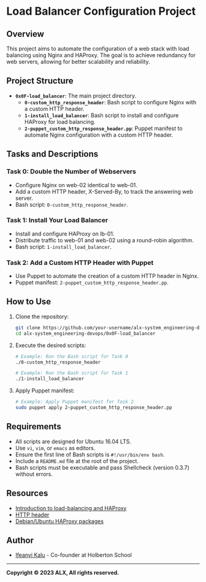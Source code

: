# Load Balancer Configuration Project

## Overview

This project aims to automate the configuration of a web stack with load balancing using Nginx and HAProxy. The goal is to achieve redundancy for web servers, allowing for better scalability and reliability.

## Project Structure

- **`0x0F-load_balancer`**: The main project directory.
  - **`0-custom_http_response_header`**: Bash script to configure Nginx with a custom HTTP header.
  - **`1-install_load_balancer`**: Bash script to install and configure HAProxy for load balancing.
  - **`2-puppet_custom_http_response_header.pp`**: Puppet manifest to automate Nginx configuration with a custom HTTP header.

## Tasks and Descriptions

### Task 0: Double the Number of Webservers

- Configure Nginx on web-02 identical to web-01.
- Add a custom HTTP header, X-Served-By, to track the answering web server.
- Bash script: `0-custom_http_response_header`.

### Task 1: Install Your Load Balancer

- Install and configure HAProxy on lb-01.
- Distribute traffic to web-01 and web-02 using a round-robin algorithm.
- Bash script: `1-install_load_balancer`.

### Task 2: Add a Custom HTTP Header with Puppet

- Use Puppet to automate the creation of a custom HTTP header in Nginx.
- Puppet manifest: `2-puppet_custom_http_response_header.pp`.

## How to Use

1. Clone the repository:

    ```bash
    git clone https://github.com/your-username/alx-system_engineering-devops.git
    cd alx-system_engineering-devops/0x0F-load_balancer
    ```

2. Execute the desired scripts:

    ```bash
    # Example: Run the Bash script for Task 0
    ./0-custom_http_response_header
    ```

    ```bash
    # Example: Run the Bash script for Task 1
    ./1-install_load_balancer
    ```

3. Apply Puppet manifest:

    ```bash
    # Example: Apply Puppet manifest for Task 2
    sudo puppet apply 2-puppet_custom_http_response_header.pp
    ```

## Requirements

- All scripts are designed for Ubuntu 16.04 LTS.
- Use `vi`, `vim`, or `emacs` as editors.
- Ensure the first line of Bash scripts is `#!/usr/bin/env bash`.
- Include a `README.md` file at the root of the project.
- Bash scripts must be executable and pass Shellcheck (version 0.3.7) without errors.

## Resources

- [Introduction to load-balancing and HAProxy](https://www.digitalocean.com/community/tutorials/an-introduction-to-haproxy-and-load-balancing-concepts)
- [HTTP header](https://www.techopedia.com/definition/27178/http-header)
- [Debian/Ubuntu HAProxy packages](https://haproxy.debian.net/)

## Author

- [Ifeanyi Kalu](https://github.com/fazzy12) - Co-founder at Holberton School

---

**Copyright © 2023 ALX, All rights reserved.**
